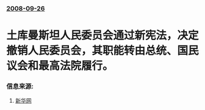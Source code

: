 ### [2008-09-26](/news/2008/09/26/index.md)

##### 
# 土库曼斯坦人民委员会通过新宪法，决定撤销人民委员会，其职能转由总统、国民议会和最高法院履行。




### 信息来源:

1. [新华网](http://news.xinhuanet.com/world/2008-09/28/content_10124593.htm)
